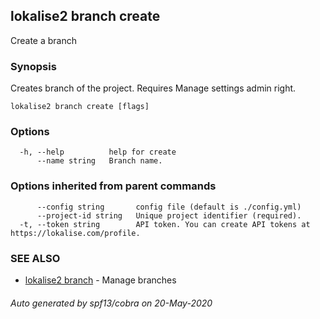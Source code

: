 ## lokalise2 branch create

Create a branch

### Synopsis

Creates branch of the project. Requires Manage settings admin right.

```
lokalise2 branch create [flags]
```

### Options

```
  -h, --help          help for create
      --name string   Branch name.
```

### Options inherited from parent commands

```
      --config string       config file (default is ./config.yml)
      --project-id string   Unique project identifier (required).
  -t, --token string        API token. You can create API tokens at https://lokalise.com/profile.
```

### SEE ALSO

* [lokalise2 branch](lokalise2_branch.md)	 - Manage branches

###### Auto generated by spf13/cobra on 20-May-2020
